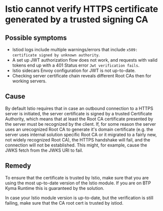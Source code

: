 # Istio cannot verify HTTPS certificate generated by a trusted signing CA

## Possible symptoms

- Istiod logs include multiple warnings/errors that include `x509: certificate signed by unknown authority`.
- A set up JWT authorization flow does not work, and requests with valid tokens end up with a 401 Status error `Jwt verification fails`.
- Istio sidecars Envoy configuration for JWT is not up-to-date.
- Checking server certificate chain reveals different Root CAs then for working servers.

## Cause

By default Istio requires that in case an outbound connection to a HTTPS server is initiated, the server certificate is signed by a trusted Certificate Authority, which means that at least the Root CA certificate presented by the server must be recognized by the client.
If, for some reason the server uses an urecognized Root CA to generate it's domain certificate (e.g. the server uses internal solution specific Root CA or it migrated to a fairly new, not widely recognized Root CA), the HTTPS handshake will fail, and the connection will not be established.
This might, for example, cause the JWKS fetch from the JWKS URI to fail.

## Remedy

To ensure that the certificate is trusted by Istio, make sure that you are using the most up-to-date version of the Istio module. If you are on BTP Kyma Runtime this is guaranteed by the solution.

In case your Istio module version is up-to-date, but the verification is still failing, make sure that the CA root cert is trusted by istiod.
